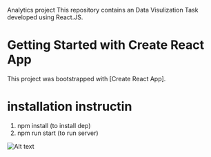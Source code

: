 Analytics project
This repository contains an Data Visulization Task developed using React.JS.

# Getting Started with Create React App

This project was bootstrapped with [Create React App].

# installation instructin
1) npm install (to install dep)
2) npm run start (to run server)


![Alt text](/imgs/anayltics.png "Optional title")


